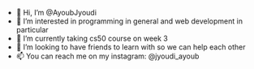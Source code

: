 - 👋 Hi, I’m @AyoubJyoudi
- 👀 I’m interested in programming in general and web development in particular
- 🌱 I’m currently taking cs50 course on week 3
- 💞️ I’m looking to have friends to learn with so we can help each other 
- 📫 You can reach me on my instagram: @jyoudi_ayoub

<!---
AyoubJyoudi/AyoubJyoudi is a ✨ special ✨ repository because its `README.md` (this file) appears on your GitHub profile.
You can click the Preview link to take a look at your changes.
--->

